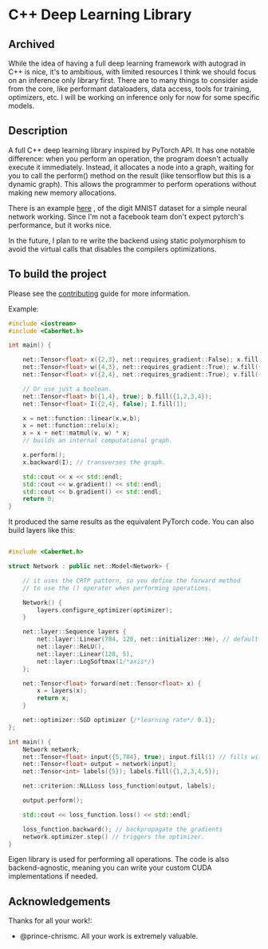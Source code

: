 # C++ Deep Learning Library

## Archived
While the idea of having a full deep learning framework with autograd in C++ is nice, it's to ambitious, with limited resources I think we should focus on an inference only library first. There are to many things to consider aside from the core, like performant dataloaders, data access, tools for training, optimizers, etc. I will be working on inference only for now for some specific models. 

## Description

A full C++ deep learning library inspired by PyTorch API. It has one notable difference: when you perform an operation, the program doesn't actually execute it immediately. Instead, it allocates a node into a graph, waiting for you to call the perform() method on the result (like tensorflow but this is a dynamic graph). This allows the programmer to perform operations without making new memory allocations.

There is an example [here](examples/model.cpp) , of the digit MNIST dataset for a simple neural network working. Since I'm not a facebook team don't expect pytorch's performance, but it works nice.

In the future, I plan to re write the backend using static polymorphism to avoid the virtual calls that disables the compilers optimizations.


## To build the project

Please see the [contributing](.github/CONTRIBUTING.md#building-the-library) guide for more information.

Example:

```cpp
#include <iostream>
#include <CaberNet.h>

int main() {

    net::Tensor<float> x({2,3}, net::requires_gradient::False); x.fill({1,2,3,4,5,6});
    net::Tensor<float> w({4,3}, net::requires_gradient::True); w.fill({1,2,-3,4,5,6,7,8,-9,10,11,-12});
    net::Tensor<float> v({2,4}, net::requires_gradient::True); v.fill({1,2,-3,4,5,6,7,8});

    // Or use just a boolean.
    net::Tensor<float> b({1,4}, true); b.fill({1,2,3,4});
    net::Tensor<float> I({2,4}, false); I.fill(1);

    x = net::function::linear(x,w,b);
    x = net::function::relu(x);
    x = x + net::matmul(v, w) * x;
    // builds an internal computational graph.

    x.perform();
    x.backward(I); // transverses the graph.

    std::cout << x << std::endl;
    std::cout << w.gradient() << std::endl;
    std::cout << b.gradient() << std::endl;
    return 0;
}
```

It produced the same results as the equivalent PyTorch code. 
You can also build layers like this: 

```cpp

#include <CaberNet.h>

struct Network : public net::Model<Network> {

    // it uses the CRTP pattern, so you define the forward method
    // to use the () operator when performing operations. 

    Network() {
        layers.configure_optimizer(optimizer);
    }

    net::layer::Sequence layers {
        net::layer::Linear(784, 128, net::initializer::He), // default initializer
        net::layer::ReLU(),
        net::layer::Linear(128, 5),
        net::layer::LogSoftmax(1/*axis*/)
    };

    net::Tensor<float> forward(net::Tensor<float> x) {
        x = layers(x);
        return x;
    }

    net::optimizer::SGD optimizer {/*learning rate*/ 0.1};
};

int main() {
    Network network;
    net::Tensor<float> input({5,784}, true); input.fill(1) // fills with ones
    net::Tensor<float> output = network(input);
    net::Tensor<int> labels({5}); labels.fill({1,2,3,4,5});

    net::criterion::NLLLoss loss_function(output, labels);

    output.perform();

    std::cout << loss_function.loss() << std::endl;

    loss_function.backward(); // backpropagate the gradients
    network.optimizer.step() // triggers the optimizer. 
}

```

Eigen library is used for performing all operations. The code is also backend-agnostic, meaning you can write your custom CUDA implementations if needed.

## Acknowledgements

Thanks for all your work!:

* @prince-chrismc. All your work is extremely valuable. 
